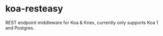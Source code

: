 # koa-resteasy
REST endpoint middleware for Koa &amp; Knex, currently only supports Koa 1 and Postgres.
